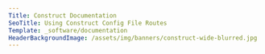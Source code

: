 ```yaml
---
Title: Construct Documentation
SeoTitle: Using Construct Config File Routes
Template: _software/documentation
HeaderBackgroundImage: /assets/img/banners/construct-wide-blurred.jpg
---
```

